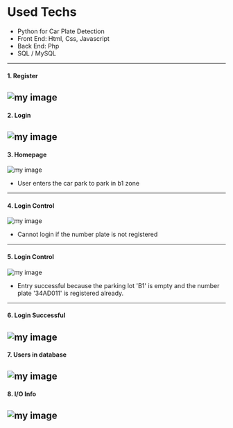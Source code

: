# Used Techs
* Python for Car Plate Detection
* Front End: Html, Css, Javascript
* Back End: Php
* SQL / MySQL

---
#### 1. Register

![my image](https://i.ibb.co/b2VGXcV/1-kullan-c-olusturuyoruz.png)
---
#### 2. Login

![my image](https://i.ibb.co/VC2MwWf/2.png)
---
#### 3. Homepage

![my image](https://i.ibb.co/2dLQn97/3-anasayfa.png)
    
* User enters the car park to park in b1 zone
---
#### 4. Login Control 

![my image](https://i.ibb.co/1GPZgpm/4-plakakayitlidegilhata.png)
    
* Cannot login if the number plate is not registered 
---
#### 5. Login Control

![my image](https://i.ibb.co/F57Bxg8/5-dogruplakagiriyor.png)

* Entry successful because the parking lot 'B1' is empty and the number plate '34AD011' is registered already.
---
#### 6. Login Successful

![my image](https://i.ibb.co/bbw8jLt/6-aracparkedildi.png)
---
#### 7. Users in database

![my image](https://i.ibb.co/RD5MnQR/7-dilersenburadankayitlikullanicilarigoruntuleyebilir-yenikullaniciekleyebilirveyacikarabilirsin.png)
---
#### 8. I/O Info

![my image](https://i.ibb.co/ZdsT2wk/8.png)
---